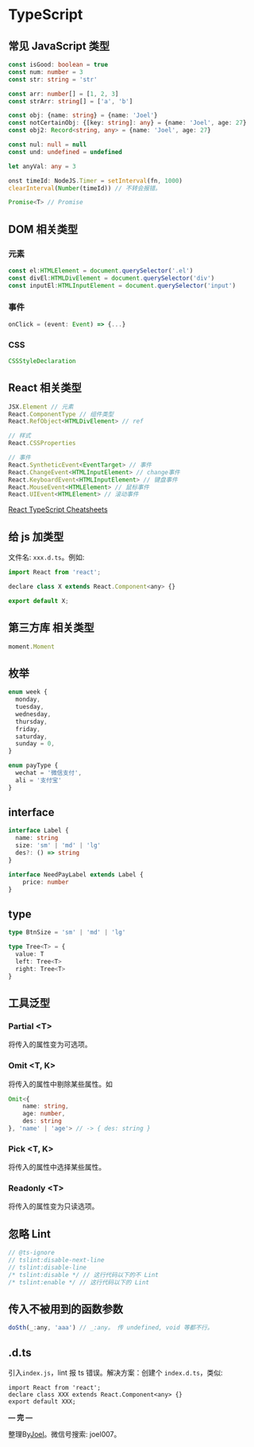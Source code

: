 # TypeScript

## 常见 JavaScript 类型
```ts
const isGood: boolean = true
const num: number = 3
const str: string = 'str'

const arr: number[] = [1, 2, 3]
const strArr: string[] = ['a', 'b']

const obj: {name: string} = {name: 'Joel'}
const notCertainObj: {[key: string]: any} = {name: 'Joel', age: 27}
const obj2: Record<string, any> = {name: 'Joel', age: 27}

const nul: null = null
const und: undefined = undefined

let anyVal: any = 3

onst timeId: NodeJS.Timer = setInterval(fn, 1000)
clearInterval(Number(timeId)) // 不转会报错。

Promise<T> // Promise
```

## DOM 相关类型
### 元素
```ts
const el:HTMLElement = document.querySelector('.el')
const divEl:HTMLDivElement = document.querySelector('div')
const inputEl:HTMLInputElement = document.querySelector('input')
```

### 事件
```ts
onClick = (event: Event) => {...}
```

### CSS
```ts
CSSStyleDeclaration
```

## React 相关类型
```ts
JSX.Element // 元素
React.ComponentType // 组件类型 
React.RefObject<HTMLDivElement> // ref

// 样式
React.CSSProperties

// 事件
React.SyntheticEvent<EventTarget> // 事件
React.ChangeEvent<HTMLInputElement> // change事件
React.KeyboardEvent<HTMLInputElement> // 键盘事件
React.MouseEvent<HTMLElement> // 鼠标事件
React.UIEvent<HTMLElement> // 滚动事件
```

[React TypeScript Cheatsheets](https://react-typescript-cheatsheet.netlify.app/)

## 给 js 加类型
文件名: `xxx.d.ts`。例如:
```js
import React from 'react';

declare class X extends React.Component<any> {}

export default X;
```

## 第三方库 相关类型

```ts
moment.Moment
```

## 枚举
```ts
enum week {
  monday,
  tuesday,
  wednesday,
  thursday,
  friday,
  saturday,
  sunday = 0,
}

enum payType {
  wechat = '微信支付',
  ali = '支付宝'
}
```

## interface
```ts
interface Label {
  name: string
  size: 'sm' | 'md' | 'lg'
  des?: () => string
}

interface NeedPayLabel extends Label {
	price: number
}
```

## type
```ts
type BtnSize = 'sm' | 'md' | 'lg'

type Tree<T> = {
  value: T
  left: Tree<T>
  right: Tree<T>
}
```

## 工具泛型
### Partial \<T>
将传入的属性变为可选项。

### Omit \<T, K>
将传入的属性中剔除某些属性。如

```ts
Omit<{
	name: string,
	age: number, 
	des: string
}, 'name' | 'age'> // -> { des: string }
```

### Pick \<T, K>
将传入的属性中选择某些属性。

### Readonly \<T>
将传入的属性变为只读选项。

## 忽略 Lint
```ts
// @ts-ignore
// tslint:disable-next-line
// tslint:disable-line
/* tslint:disable */ // 这行代码以下的不 Lint
/* tslint:enable */ // 这行代码以下的 Lint
```
## 传入不被用到的函数参数

```js
doSth(_:any, 'aaa') // _:any。 传 undefined, void 等都不行。
```

## .d.ts

引入`index.js`，lint 报 ts 错误。解决方案：创建个 `index.d.ts`，类似:

```tsx
import React from 'react';
declare class XXX extends React.Component<any> {}
export default XXX;
```
**— 完 —**

整理By[Joel](https://github.com/iamjoel)。微信号搜索: joel007。